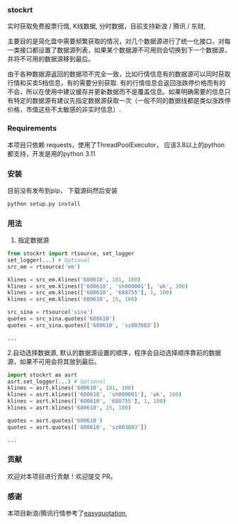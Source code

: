 ### stockrt
实时获取免费股票行情, K线数据, 分时数据，目前支持新浪 / 腾讯 / 东财, 

主要目的是简化盘中需要频繁获取的情况，对几个数据源进行了统一化接口，对每一类接口都设置了数据源列表，如果某个数据源不可用则会切换到下一个数据源，并将不可用的数据源移到最后。

由于各种数据源返回的数据项不完全一致，比如行情信息有的数据源可以同时获取行情和买卖5档信息，有的需要分别获取. 有的行情信息会返回涨跌停价格而有的不会，所以在使用中建议缓存并更新数据而不是覆盖信息。如果明确需要的信息只有特定的数据源有建议先指定数据源获取一次（一般不同的数据线都是类似涨跌停价格，市值这些不太敏感的非实时信息）.

### Requirements
本项目只依赖 requests，使用了ThreadPoolExecutor， 应该3.8以上的python都支持，开发是用的python 3.11

### 安装

目前没有发布到pip， 下载源码然后安装

```python
python setup.py install
```

### 用法

1. 指定数据源
``` py
from stockrt import rtsource, set_logger
set_logger(...) # Optional
src_em = rtsource('em')

klines = src_em.klines('600610', 101, 100)
klines = src_em.klines(['600610', 'sh000001'], 'wk', 100)
klines = src_em.klines(['600610', '688755'], 1, 100)
klines = src_em.klines('600610', 15, 100)

src_sina = rtsource('sina')
quotes = src_sina.quotes('600610')
quotes = src_sina.quotes(['600610', 'sz003003'])

...
```

2.自动选择数据源, 默认的数据源设置的顺序，程序会自动选择顺序靠前的数据源，如果不可用会将其放到最后。

``` py
import stockrt as asrt
asrt.set_logger(...) # Optional
klines = asrt.klines('600610', 101, 100)
klines = asrt.klines(['600610', 'sh000001'], 'wk', 100)
klines = asrt.klines(['600610', '688755'], 1, 100)
klines = asrt.klines('600610', 15, 100)

quotes = asrt.quotes('600610')
quotes = asrt.quotes(['600610', 'sz003003'])

...
```


### 贡献
欢迎对本项目进行贡献！欢迎提交 PR。


### 感谢
本项目新浪/腾讯行情参考了[easyquotation](https://github.com/shidenggui/easyquotation), 
